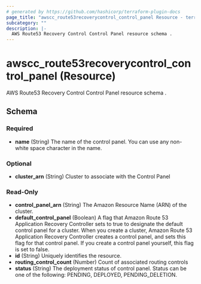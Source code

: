 ```yaml
---
# generated by https://github.com/hashicorp/terraform-plugin-docs
page_title: "awscc_route53recoverycontrol_control_panel Resource - terraform-provider-awscc"
subcategory: ""
description: |-
  AWS Route53 Recovery Control Control Panel resource schema .
---
```


# awscc_route53recoverycontrol_control_panel (Resource)

AWS Route53 Recovery Control Control Panel resource schema .



<!-- schema generated by tfplugindocs -->
## Schema

### Required

- **name** (String) The name of the control panel. You can use any non-white space character in the name.

### Optional

- **cluster_arn** (String) Cluster to associate with the Control Panel

### Read-Only

- **control_panel_arn** (String) The Amazon Resource Name (ARN) of the cluster.
- **default_control_panel** (Boolean) A flag that Amazon Route 53 Application Recovery Controller sets to true to designate the default control panel for a cluster. When you create a cluster, Amazon Route 53 Application Recovery Controller creates a control panel, and sets this flag for that control panel. If you create a control panel yourself, this flag is set to false.
- **id** (String) Uniquely identifies the resource.
- **routing_control_count** (Number) Count of associated routing controls
- **status** (String) The deployment status of control panel. Status can be one of the following: PENDING, DEPLOYED, PENDING_DELETION.


